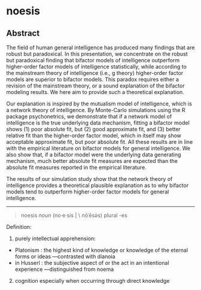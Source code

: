# noesis

## Abstract
The field of human general intelligence has produced many findings that are robust but paradoxical. In this presentation, we concentrate on the robust but paradoxical finding that bifactor models of intelligence outperform higher-order factor models of intelligence statistically, while according to the mainstream theory of intelligence (i.e., g theory) higher-order factor models are superior to bifactor models. This paradox requires either a revision of the mainstream theory, or a sound explanation of the bifactor modeling results. We here aim to provide such a theoretical explanation.

Our explanation is inspired by the mutualism model of intelligence, which is a network theory of intelligence. By Monte-Carlo simulations using the R package psychonetrics, we demonstrate that if a network model of intelligence is the true underlying data mechanism, fitting a bifactor model shows (1) poor absolute fit, but (2) good approximate fit, and (3) better relative fit than the higher-order factor model, which in itself may show acceptable approximate fit, but poor absolute fit. All these results are in line with the empirical literature on bifactor models for general intelligence. We also show that, if a bifactor model were the underlying data generating mechanism, much better absolute fit measures are expected than the absolute fit measures reported in the empirical literature.

The results of our simulation study show that the network theory of intelligence provides a theoretical plausible explanation as to why bifactor models tend to outperform higher-order factor models for general intelligence.


***
> noesis
_noun_
(no·​e·​sis | \ nōˈēsə̇s)
plural -es

Definition:

1. purely intellectual apprehension:
+ Platonism : the highest kind of knowledge or knowledge of the eternal forms or ideas —contrasted with dianoia
+ in Husserl : the subjective aspect of or the act in an intentional experience —distinguished from noema
2. cognition especially when occurring through direct knowledge
